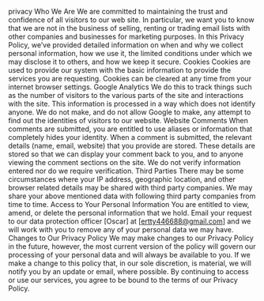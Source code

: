 privacy
Who We Are
We are committed to maintaining the trust and confidence of all visitors to our web site. In particular, we want you to know that we are not in the business of selling, renting or trading email lists with other companies and businesses for marketing purposes. 
In this Privacy Policy, we’ve provided detailed information on when and why we collect personal information, how we use it, the limited conditions under which we may disclose it to others, and how we keep it secure. 
Cookies 
Cookies are used to provide our system with the basic information to provide the services you are requesting.  Cookies can be cleared at any time from your internet browser settings. 
Google Analytics
We do this to track things such as the number of visitors to the various parts of the site and interactions with the site. This information is processed in a way which does not identify anyone. We do not make, and do not allow Google to make, any attempt to find out the identities of visitors to our website. 
Website Comments
When comments are submitted, you are entitled to use aliases or information that completely hides your identity. When a comment is submitted, the relevant details (name, email, website) that you provide are stored.  These details are stored so that we can display your comment back to you, and to anyone viewing the comment sections on the site. We do not verify information entered nor do we require verification.
Third Parties
There may be some circumstances where your IP address, geographic location, and other browser related details may be shared with third party companies.  We may share your above mentioned data with following third party companies from time to time.
Access to Your Personal Information
You are entitled to view, amend, or delete the personal information that we hold. Email your request to our data protection officer [Oscar] at [ertty446688@gmail.com] and we will work with you to remove any of your personal data we may have.
Changes to Our Privacy Policy
We may make changes to our Privacy Policy in the future, however, the most current version of the policy will govern our processing of your personal data and will always be available to you.
If we make a change to this policy that, in our sole discretion, is material, we will notify you by an update or email, where possible. By continuing to access or use our services, you agree to be bound to the terms of our Privacy Policy.
